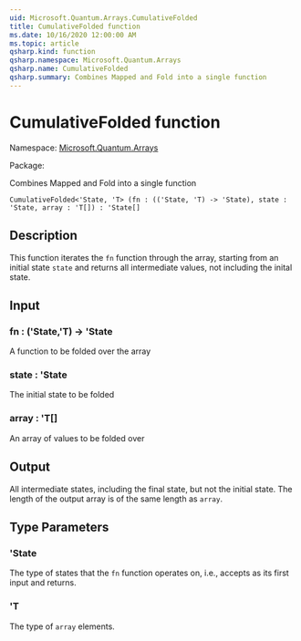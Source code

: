 ```yaml
---
uid: Microsoft.Quantum.Arrays.CumulativeFolded
title: CumulativeFolded function
ms.date: 10/16/2020 12:00:00 AM
ms.topic: article
qsharp.kind: function
qsharp.namespace: Microsoft.Quantum.Arrays
qsharp.name: CumulativeFolded
qsharp.summary: Combines Mapped and Fold into a single function
---
```


# CumulativeFolded function

Namespace: [Microsoft.Quantum.Arrays](xref:Microsoft.Quantum.Arrays)

Package: [](https://nuget.org/packages/)


Combines Mapped and Fold into a single function

```Q#
CumulativeFolded<'State, 'T> (fn : (('State, 'T) -> 'State), state : 'State, array : 'T[]) : 'State[]
```


## Description

This function iterates the `fn` function through the array, starting froman initial state `state` and returns all intermediate values, not includingthe inital state.

## Input

### fn : ('State,'T) -> 'State

A function to be folded over the array


### state : 'State

The initial state to be folded


### array : 'T[]

An array of values to be folded over



## Output

All intermediate states, including the final state, but not the initial state.The length of the output array is of the same length as `array`.

## Type Parameters

### 'State

The type of states that the `fn` function operates on, i.e., accepts as its firstinput and returns.


### 'T

The type of `array` elements.

